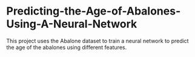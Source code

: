 # Predicting-the-Age-of-Abalones-Using-A-Neural-Network
This project uses the Abalone dataset to train a neural network to predict the age of the abalones using different features. 
